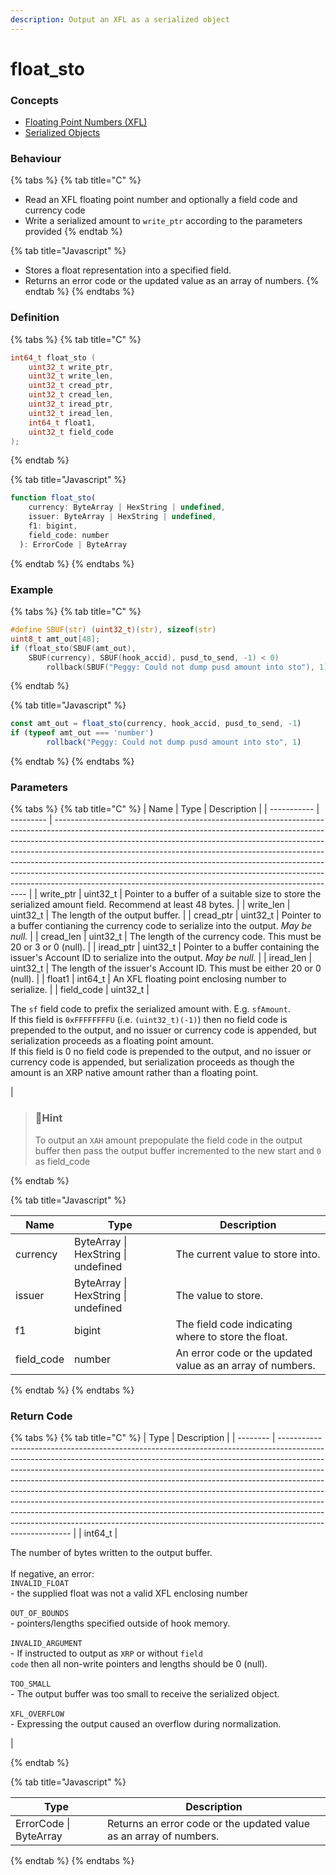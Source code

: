 ```yaml
---
description: Output an XFL as a serialized object
---
```


# float\_sto

### Concepts

* [Floating Point Numbers (XFL)](../../../concepts/floating-point-numbers-xfl.md)
* [Serialized Objects](../../../concepts/serialized-objects.md)

### Behaviour

{% tabs %}
{% tab title="C" %}
* Read an XFL floating point number and optionally a field code and currency code
* Write a serialized amount to `write_ptr` according to the parameters provided
{% endtab %}

{% tab title="Javascript" %}
* Stores a float representation into a specified field.
* Returns an error code or the updated value as an array of numbers.
{% endtab %}
{% endtabs %}

### Definition

{% tabs %}
{% tab title="C" %}
```c
int64_t float_sto (
    uint32_t write_ptr,
    uint32_t write_len,
    uint32_t cread_ptr,
    uint32_t cread_len,  
    uint32_t iread_ptr,
    uint32_t iread_len,  
    int64_t float1,
    uint32_t field_code
);
```


{% endtab %}

{% tab title="Javascript" %}
```javascript
function float_sto(
    currency: ByteArray | HexString | undefined,
    issuer: ByteArray | HexString | undefined,
    f1: bigint,
    field_code: number
  ): ErrorCode | ByteArray
```
{% endtab %}
{% endtabs %}



### Example

{% tabs %}
{% tab title="C" %}
```c
#define SBUF(str) (uint32_t)(str), sizeof(str)
uint8_t amt_out[48];
if (float_sto(SBUF(amt_out),
    SBUF(currency), SBUF(hook_accid), pusd_to_send, -1) < 0)
        rollback(SBUF("Peggy: Could not dump pusd amount into sto"), 1);
```


{% endtab %}

{% tab title="Javascript" %}
```javascript
const amt_out = float_sto(currency, hook_accid, pusd_to_send, -1)
if (typeof amt_out === 'number')
        rollback("Peggy: Could not dump pusd amount into sto", 1)
```
{% endtab %}
{% endtabs %}



### Parameters

{% tabs %}
{% tab title="C" %}
| Name        | Type      | Description                                                                                                                                                                                                                                                                                                                                                                                                                                                                                                                                                 |
| ----------- | --------- | ----------------------------------------------------------------------------------------------------------------------------------------------------------------------------------------------------------------------------------------------------------------------------------------------------------------------------------------------------------------------------------------------------------------------------------------------------------------------------------------------------------------------------------------------------------- |
| write\_ptr  | uint32\_t | Pointer to a buffer of a suitable size to store the serialized amount field. Recommend at least 48 bytes.                                                                                                                                                                                                                                                                                                                                                                                                                                                   |
| write\_len  | uint32\_t | The length of the output buffer.                                                                                                                                                                                                                                                                                                                                                                                                                                                                                                                            |
| cread\_ptr  | uint32\_t | Pointer to a buffer contianing the currency code to serialize into the output. _May be null._                                                                                                                                                                                                                                                                                                                                                                                                                                                               |
| cread\_len  | uint32\_t | The length of the currency code. This must be 20 or 3 or 0 (null).                                                                                                                                                                                                                                                                                                                                                                                                                                                                                          |
| iread\_ptr  | uint32\_t | Pointer to a buffer containing the issuer's Account ID to serialize into the output. _May be null._                                                                                                                                                                                                                                                                                                                                                                                                                                                         |
| iread\_len  | uint32\_t | The length of the issuer's Account ID. This must be either 20 or 0 (null).                                                                                                                                                                                                                                                                                                                                                                                                                                                                                  |
| float1      | int64\_t  | An XFL floating point enclosing number to serialize.                                                                                                                                                                                                                                                                                                                                                                                                                                                                                                        |
| field\_code | uint32\_t | <p>The <code>sf</code> field code to prefix the serialized amount with. E.g. <code>sfAmount</code>.<br>If this field is <code>0xFFFFFFFFU</code> (i.e. <code>(uint32_t)(-1)</code>) then no field code is prepended to the output, and no issuer or currency code is appended, but serialization proceeds as a floating point amount.<br>If this field is 0 no field code is prepended to the output, and no issuer or currency code is appended, but serialization proceeds as though the amount is an XRP native amount rather than a floating point.</p> |

> ### 📘Hint
>
> To output an `XAH` amount prepopulate the field code in the output buffer then pass the output buffer incremented to the new start and `0` as field\_code


{% endtab %}

{% tab title="Javascript" %}


| Name        | Type                                | Description                                                |
| ----------- | ----------------------------------- | ---------------------------------------------------------- |
| currency    | ByteArray \| HexString \| undefined | The current value to store into.                           |
| issuer      | ByteArray \| HexString \| undefined | The value to store.                                        |
| f1          | bigint                              | The field code indicating where to store the float.        |
| field\_code | number                              | An error code or the updated value as an array of numbers. |
{% endtab %}
{% endtabs %}



### Return Code

{% tabs %}
{% tab title="C" %}
| Type     | Description                                                                                                                                                                                                                                                                                                                                                                                                                                                                                                                                                                                                                                                                |
| -------- | -------------------------------------------------------------------------------------------------------------------------------------------------------------------------------------------------------------------------------------------------------------------------------------------------------------------------------------------------------------------------------------------------------------------------------------------------------------------------------------------------------------------------------------------------------------------------------------------------------------------------------------------------------------------------- |
| int64\_t | <p>The number of bytes written to the output buffer.<br><br>If negative, an error:<br><code>INVALID_FLOAT</code><br>- the supplied float was not a valid XFL enclosing number<br><br><code>OUT_OF_BOUNDS</code><br>- pointers/lengths specified outside of hook memory.<br><br><code>INVALID_ARGUMENT</code><br>- If instructed to output as <code>XRP</code> or without <code>field code</code> then all non-write pointers and lengths should be 0 (null).<br><br><code>TOO_SMALL</code><br>- The output buffer was too small to receive the serialized object.<br><br><code>XFL_OVERFLOW</code><br>- Expressing the output caused an overflow during normalization.</p> |


{% endtab %}

{% tab title="Javascript" %}


| Type                   | Description                                                        |
| ---------------------- | ------------------------------------------------------------------ |
| ErrorCode \| ByteArray | Returns an error code or the updated value as an array of numbers. |
{% endtab %}
{% endtabs %}

